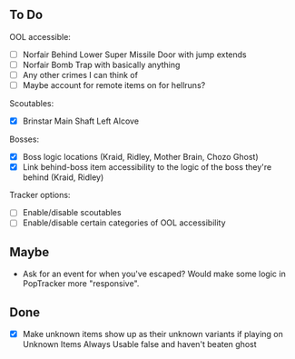 ## To Do

OOL accessible:
- [ ] Norfair Behind Lower Super Missile Door with jump extends
- [ ] Norfair Bomb Trap with basically anything
- [ ] Any other crimes I can think of
- [ ] Maybe account for remote items on for hellruns?

Scoutables:
- [x] Brinstar Main Shaft Left Alcove

Bosses: 
- [x] Boss logic locations (Kraid, Ridley, Mother Brain, Chozo Ghost)
- [x] Link behind-boss item accessibility to the logic of the boss they're behind (Kraid, Ridley)

Tracker options:
- [ ] Enable/disable scoutables
- [ ] Enable/disable certain categories of OOL accessibility

## Maybe

- Ask for an event for when you've escaped? Would make some logic in PopTracker more "responsive".

## Done

- [x] Make unknown items show up as their unknown variants if playing on Unknown Items Always Usable false and haven't beaten ghost